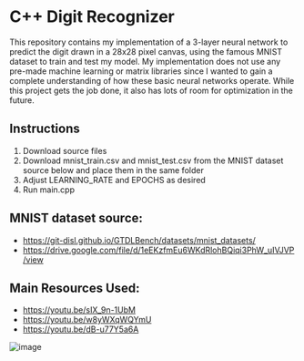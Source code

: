 # C++ Digit Recognizer

This repository contains my implementation of a 3-layer neural network to predict the digit drawn in a 28x28 pixel canvas, using the famous MNIST dataset to train and test my model. My implementation does not use any pre-made machine learning or matrix libraries since I wanted to gain a complete understanding of how these basic neural networks operate. While this project gets the job done, it also has lots of room for optimization in the future.

## Instructions

1. Download source files
2. Download mnist_train.csv and mnist_test.csv from the MNIST dataset source below and place them in the same folder
3. Adjust LEARNING_RATE and EPOCHS as desired
4. Run main.cpp

## MNIST dataset source: 

- https://git-disl.github.io/GTDLBench/datasets/mnist_datasets/
- https://drive.google.com/file/d/1eEKzfmEu6WKdRlohBQiqi3PhW_uIVJVP/view

## Main Resources Used:

- https://youtu.be/sIX_9n-1UbM
- https://youtu.be/w8yWXqWQYmU
- https://youtu.be/dB-u77Y5a6A

![image](https://github.com/alexroz25/cpp_ml/assets/114797473/2517f42e-bf99-4325-ab25-9375130088e7)
